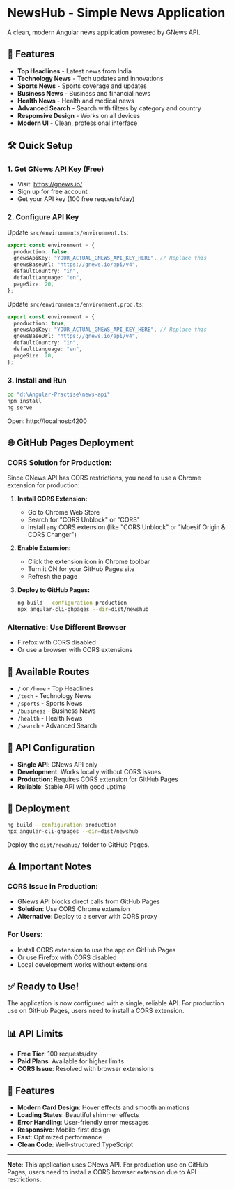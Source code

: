 # NewsHub - Simple News Application

A clean, modern Angular news application powered by GNews API.

## 🚀 Features

- **Top Headlines** - Latest news from India
- **Technology News** - Tech updates and innovations
- **Sports News** - Sports coverage and updates
- **Business News** - Business and financial news
- **Health News** - Health and medical news
- **Advanced Search** - Search with filters by category and country
- **Responsive Design** - Works on all devices
- **Modern UI** - Clean, professional interface

## 🛠️ Quick Setup

### 1. Get GNews API Key (Free)

- Visit: https://gnews.io/
- Sign up for free account
- Get your API key (100 free requests/day)

### 2. Configure API Key

Update `src/environments/environment.ts`:

```typescript
export const environment = {
  production: false,
  gnewsApiKey: "YOUR_ACTUAL_GNEWS_API_KEY_HERE", // Replace this
  gnewsBaseUrl: "https://gnews.io/api/v4",
  defaultCountry: "in",
  defaultLanguage: "en",
  pageSize: 20,
};
```

Update `src/environments/environment.prod.ts`:

```typescript
export const environment = {
  production: true,
  gnewsApiKey: "YOUR_ACTUAL_GNEWS_API_KEY_HERE", // Replace this
  gnewsBaseUrl: "https://gnews.io/api/v4",
  defaultCountry: "in",
  defaultLanguage: "en",
  pageSize: 20,
};
```

### 3. Install and Run

```bash
cd "d:\Angular-Practise\news-api"
npm install
ng serve
```

Open: http://localhost:4200

## 🌐 GitHub Pages Deployment

### **CORS Solution for Production:**

Since GNews API has CORS restrictions, you need to use a Chrome extension for production:

1. **Install CORS Extension:**

   - Go to Chrome Web Store
   - Search for "CORS Unblock" or "CORS"
   - Install any CORS extension (like "CORS Unblock" or "Moesif Origin & CORS Changer")

2. **Enable Extension:**

   - Click the extension icon in Chrome toolbar
   - Turn it ON for your GitHub Pages site
   - Refresh the page

3. **Deploy to GitHub Pages:**
   ```bash
   ng build --configuration production
   npx angular-cli-ghpages --dir=dist/newshub
   ```

### **Alternative: Use Different Browser**

- Firefox with CORS disabled
- Or use a browser with CORS extensions

## 📱 Available Routes

- `/` or `/home` - Top Headlines
- `/tech` - Technology News
- `/sports` - Sports News
- `/business` - Business News
- `/health` - Health News
- `/search` - Advanced Search

## 🔧 API Configuration

- **Single API**: GNews API only
- **Development**: Works locally without CORS issues
- **Production**: Requires CORS extension for GitHub Pages
- **Reliable**: Stable API with good uptime

## 🚀 Deployment

```bash
ng build --configuration production
npx angular-cli-ghpages --dir=dist/newshub
```

Deploy the `dist/newshub/` folder to GitHub Pages.

## ⚠️ Important Notes

### **CORS Issue in Production:**

- GNews API blocks direct calls from GitHub Pages
- **Solution**: Use CORS Chrome extension
- **Alternative**: Deploy to a server with CORS proxy

### **For Users:**

- Install CORS extension to use the app on GitHub Pages
- Or use Firefox with CORS disabled
- Local development works without extensions

## ✅ Ready to Use!

The application is now configured with a single, reliable API. For production use on GitHub Pages, users need to install a CORS extension.

## 📊 API Limits

- **Free Tier**: 100 requests/day
- **Paid Plans**: Available for higher limits
- **CORS Issue**: Resolved with browser extensions

## 🎨 Features

- **Modern Card Design**: Hover effects and smooth animations
- **Loading States**: Beautiful shimmer effects
- **Error Handling**: User-friendly error messages
- **Responsive**: Mobile-first design
- **Fast**: Optimized performance
- **Clean Code**: Well-structured TypeScript

---

**Note**: This application uses GNews API. For production use on GitHub Pages, users need to install a CORS browser extension due to API restrictions.
